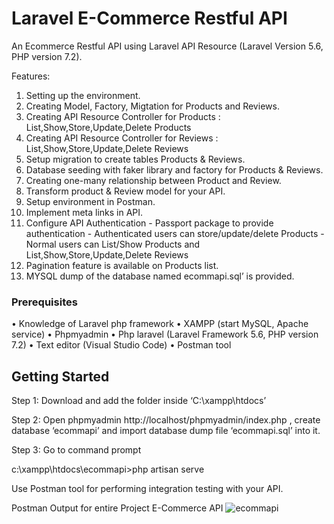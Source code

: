 # Laravel E-Commerce Restful API

An Ecommerce Restful API using Laravel API Resource (Laravel Version 5.6, PHP version 7.2).

Features:
1.	Setting up the environment.
2.  Creating Model, Factory, Migtation for Products and Reviews.
3.	Creating API Resource Controller for Products : List,Show,Store,Update,Delete Products
4.	Creating API Resource Controller for Reviews : List,Show,Store,Update,Delete Reviews
5.	Setup migration to create tables Products & Reviews.
6.  Database seeding with faker library and factory for Products & Reviews.
7.  Creating one-many relationship between Product and Review.
8.  Transform product & Review model for your API.
9.  Setup environment in Postman.
10. Implement meta links in API.
11.  Configure API Authentication - Passport package to provide authentication
	- Authenticated users can store/update/delete Products
	- Normal users can List/Show Products and List,Show,Store,Update,Delete Reviews
12.	Pagination feature is available on Products list.   
13.	MYSQL dump of the database named ecommapi.sql’ is provided.
    

### Prerequisites

•	Knowledge of Laravel php framework
•	XAMPP (start MySQL, Apache service)
•	Phpmyadmin 
•	Php laravel (Laravel Framework 5.6, PHP version 7.2)
•	Text editor (Visual Studio Code)
•	Postman tool

## Getting Started

Step 1: Download and add the folder inside ‘C:\xampp\htdocs’

Step 2: Open phpmyadmin http://localhost/phpmyadmin/index.php , create database ‘ecommapi’ and import database dump file ‘ecommapi.sql’ into it.

Step 3: Go to command prompt

c:\xampp\htdocs\ecommapi>php artisan serve 

Use Postman tool for performing integration testing with your API.


Postman Output for entire Project E-Commerce API
![ecommapi](https://user-images.githubusercontent.com/14937374/37905555-88b6e1ba-30ff-11e8-9493-e1b70ffe2c9e.png)

